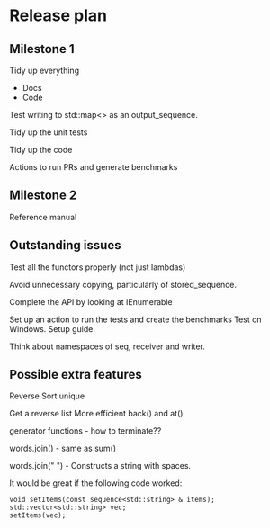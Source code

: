 # Release plan

## Milestone 1

Tidy up everything
- Docs
- Code

Test writing to std::map<> as an output_sequence.

Tidy up the unit tests

Tidy up the code

Actions to run PRs and generate benchmarks

## Milestone 2

Reference manual

## Outstanding issues

Test all the functors properly (not just lambdas)

Avoid unnecessary copying, particularly of stored_sequence.

Complete the API by looking at IEnumerable

Set up an action to run the tests and create the benchmarks
Test on Windows.
Setup guide.

Think about namespaces of seq, receiver and writer.

## Possible extra features

Reverse
Sort
unique

Get a reverse list
More efficient back() and at()

generator functions - how to terminate??

words.join() - same as sum()

words.join(" ") - Constructs a string with spaces.


It would be great if the following code worked:


```
void setItems(const sequence<std::string> & items);
std::vector<std::string> vec;
setItems(vec);
```
